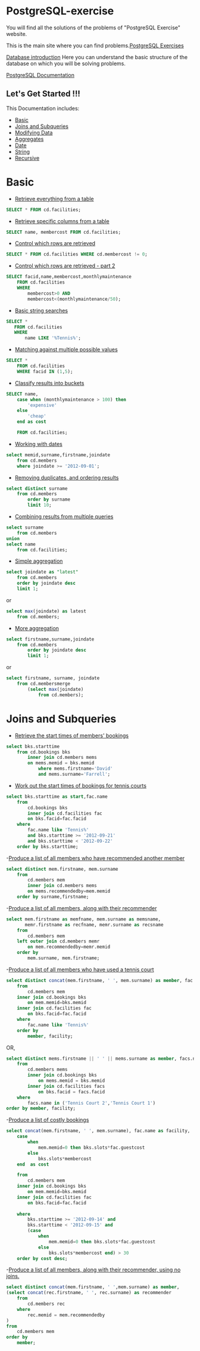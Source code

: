 # PostgreSQL-exercise
You will find all the solutions of the problems of "PostgreSQL Exercise" website.

This is the main site where you can find problems.[PostgreSQL Exercises](https://www.pgexercises.com/)

[Database introduction](https://www.pgexercises.com/gettingstarted.html) Here you can understand the basic structure of the database on which you will be solving problems.

[PostgreSQL Documentation](https://www.postgresql.org/docs/current/index.html)

## Let's Get Started !!!

This Documentation includes:
- [Basic](#basic)
- [Joins and Subqueries](#joins-and-subqueries)
- [Modifying Data](#modifying-data)
- [Aggregates](#aggregates)
- [Date](#date)
- [String](#string)
- [Recursive](#recursive)


# Basic
- [Retrieve everything from a table](https://www.pgexercises.com/questions/basic/selectall.html)

```SQL
SELECT * FROM cd.facilities;
```

- [Retrieve specific columns from a table](https://www.pgexercises.com/questions/basic/selectspecific.html)

```SQL
SELECT name, membercost FROM cd.facilities;
```

- [Control which rows are retrieved](https://www.pgexercises.com/questions/basic/where.html)

```SQL
SELECT * FROM cd.facilities WHERE cd.membercost != 0;
```

- [Control which rows are retrieved - part 2](https://www.pgexercises.com/questions/basic/where2.html)

```SQL
SELECT facid,name,membercost,monthlymaintenance
	FROM cd.facilities 
	WHERE 
		membercost>0 AND 
		membercost<(monthlymaintenance/50);
```

- [Basic string searches](https://www.pgexercises.com/questions/basic/where3.html)
 ```SQL
 SELECT * 
 	FROM cd.facilities
 	WHERE
 		name LIKE '%Tennis%';
 ```

- [Matching against multiple possible values](https://www.pgexercises.com/questions/basic/where4.html)
```SQL
SELECT * 
	FROM cd.facilities
	WHERE facid IN (1,5);
```

- [Classify results into buckets](https://www.pgexercises.com/questions/basic/classify.html)
```SQL
SELECT name,
	case when (monthlymaintenance > 100) then
		'expensive'
	else
		'cheap'
	end as cost

	FROM cd.facilities; 
```

- [Working with dates](https://www.pgexercises.com/questions/basic/date.html)
```SQL
select memid,surname,firstname,joindate
	from cd.members
	where joindate >= '2012-09-01';
```

- [Removing duplicates, and ordering results](https://www.pgexercises.com/questions/basic/unique.html)
```SQL
select distinct surname 
	from cd.members 
		order by surname 
		limit 10;
```

- [Combining results from multiple queries](https://www.pgexercises.com/questions/basic/union.html)

```SQL
select surname 
	from cd.members
union
select name
	from cd.facilities;
```

- [Simple aggregation](https://www.pgexercises.com/questions/basic/agg.html)
```SQL
select joindate as "latest" 
	from cd.members 
	order by joindate desc 
	limit 1;
```

or

```SQL
select max(joindate) as latest
	from cd.members;
```

- [More aggregation](https://www.pgexercises.com/questions/basic/agg2.html)
```SQL
select firstname,surname,joindate
	from cd.members 
		order by joindate desc 
		limit 1;
```
or

```SQL
select firstname, surname, joindate
	from cd.membersmerge
		(select max(joindate) 
			from cd.members);
```


# Joins and Subqueries

- [Retrieve the start times of members' bookings](https://www.pgexercises.com/questions/joins/simplejoin.html)

```SQL
select bks.starttime 
	from cd.bookings bks
		inner join cd.members mems
		on mems.memid = bks.memid
			where mems.firstname='David' 
			and mems.surname='Farrell';
```

- [Work out the start times of bookings for tennis courts](https://www.pgexercises.com/questions/joins/simplejoin2.html)

```SQL
select bks.starttime as start,fac.name
	from
		cd.bookings bks
		inner join cd.facilities fac
		on bks.facid=fac.facid
	where
		fac.name like 'Tennis%'
		and bks.starttime >= '2012-09-21'
		and bks.starttime < '2012-09-22'
	order by bks.starttime;
```

-[Produce a list of all members who have recommended another member](https://www.pgexercises.com/questions/joins/self.html)

```SQL
select distinct mem.firstname, mem.surname
	from
		cd.members mem
		inner join cd.members mems
		on mems.recommendedby=mem.memid
	order by surname,firstname;
```

-[Produce a list of all members, along with their recommender](https://www.pgexercises.com/questions/joins/self2.html)

```SQL
select mem.firstname as memfname, mem.surname as memsname,
	   memr.firstname as recfname, memr.surname as recsname
	from
		cd.members mem
	left outer join cd.members memr
		on mem.recommendedby=memr.memid
	order by
		mem.surname, mem.firstname;
```

-[Produce a list of all members who have used a tennis court](https://www.pgexercises.com/questions/joins/threejoin.html)

```SQL
select distinct concat(mem.firstname, ' ', mem.surname) as member, fac.name as facility
	from
		cd.members mem
	inner join cd.bookings bks
		on mem.memid=bks.memid
	inner join cd.facilities fac
		on bks.facid=fac.facid
	where
		fac.name like 'Tennis%'
	order by
		member, facility;
```

OR,

```SQL
select distinct mems.firstname || ' ' || mems.surname as member, facs.name as facility
	from 
		cd.members mems
		inner join cd.bookings bks
			on mems.memid = bks.memid
		inner join cd.facilities facs
			on bks.facid = facs.facid
	where
		facs.name in ('Tennis Court 2','Tennis Court 1')
order by member, facility;
```

-[Produce a list of costly bookings](https://www.pgexercises.com/questions/joins/threejoin2.html)

```SQL
select concat(mem.firstname, ' ', mem.surname), fac.name as facility,
	case
		when
			mem.memid=0 then bks.slots*fac.guestcost
		else
			bks.slots*membercost
	end  as cost

	from
		cd.members mem
	inner join cd.bookings bks
		on mem.memid=bks.memid
	inner join cd.facilities fac
		on bks.facid=fac.facid
	
	where
		bks.starttime >= '2012-09-14' and
		bks.starttime < '2012-09-15' and
		(case
			when
				mem.memid=0 then bks.slots*fac.guestcost
			else
				bks.slots*membercost end) > 30
	order by cost desc;
```

-[Produce a list of all members, along with their recommender, using no joins.](https://www.pgexercises.com/questions/joins/sub.html)

```SQL
select distinct concat(mem.firstname, ' ',mem.surname) as member,
(select concat(rec.firstname, ' ', rec.surname) as recommender
 	from
 		cd.members rec
 	where
		rec.memid = mem.recommendedby
)
from
	cd.members mem
order by
	member;
```
